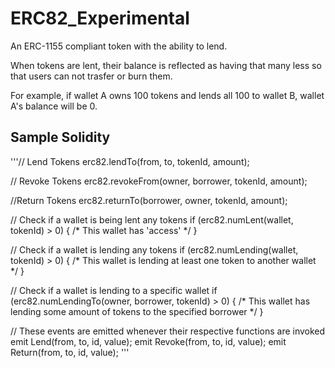 # ERC82_Experimental
 An ERC-1155 compliant token with the ability to lend.

 When tokens are lent, their balance is reflected as having that many less so that users can not trasfer or burn them.

 For example, if wallet A owns 100 tokens and lends all 100 to wallet B, wallet A's balance will be 0.

## Sample Solidity
'''// Lend Tokens
erc82.lendTo(from, to, tokenId, amount);

// Revoke Tokens
erc82.revokeFrom(owner, borrower, tokenId, amount);

//Return Tokens
erc82.returnTo(borrower, owner, tokenId, amount);

// Check if a wallet is being lent any tokens
if (erc82.numLent(wallet, tokenId) > 0) { /* This wallet has 'access' */ }

// Check if a wallet is lending any tokens
if (erc82.numLending(wallet, tokenId) > 0) { /* This wallet is lending at least one token to another wallet */ }

// Check if a wallet is lending to a specific wallet
if (erc82.numLendingTo(owner, borrower, tokenId) > 0) { /* This wallet has lending some amount of tokens to the specified borrower */ }

// These events are emitted whenever their respective functions are invoked
emit Lend(from, to, id, value);
emit Revoke(from, to, id, value);
emit Return(from, to, id, value);
'''
